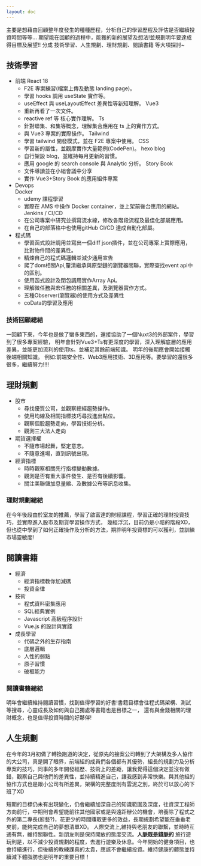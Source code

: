 ```yaml
---
layout: doc
---
```

<!-- ---
title: 2022年度回顧
date: 2022-12-30 10:46:20
tags: [review,life]
categories: [YearReview]
--- -->

主要是想藉由回顧整年度發生的種種歷程，分析自己的學習歷程及評估是否繼續投資時間等等...
期望能在回顧的過程中，能獲的新的展望及想法!並規劃明年要達成得目標及展望!!
分成 技術學習、人生規劃、理財規劃、閱讀書籍 等大項探討~

## 技術學習

- 前端
  React 18
  - F2E 專案練習(檔案上傳及動態 landing page)。
  - 學習 hooks 調用 useState 實作等。
  - useEffect 與 useLayoutEffect 差異性等新知理解。
  Vue3
  - 重新再看了一次文件。
  - reactive ref 等 核心實作理解。
  Ts
  - 針對聯集、和集等概念，理解集合應用在 ts 上的實作方式。
  - 與 Vue3 專案的實際操作。
  Tailwind
  - 學習 tailwind 開發模式，並在 F2E 專案中使用。
  CSS
  - 學習新的屬性，並觀摩實作大量範例(CodePen)。
  hexo blog
  - 自行架設 blog，並維持每月更新的習慣。
  - 應用 google 的 search console 與 Analytic 分析。
  Story Book
  - 文件導讀並在小組會議中分享
  - 實作 Vue3+Story Book 的應用組件專案
- Devops  
  Docker
  - udemy 課程學習
  - 實際在 AMS 中操作 Docker container，並上架前後台應用的網站。
  Jenkins / CI/CD
  - 在公司專案中研究並撰寫流水線，修改各階段流程及最佳化部屬應用。
  - 在自己的部落格中也使用gitHub CI/CD 達成自動化部屬。
- 程式碼
  - 學習函式設計調用並寫出一個diff json插件，並在公司專案上實際應用，比對物件間的差異性。
  - 精煉自己的程式碼邏輯並減少通用宣告
  - 爬了dom相關Api,釐清繼承與原型鏈的瀏覽器關聯，實際查找event api中的區別。
  - 使用函式設計及閉包調用實作Array Api。
  - 理解微任務與宏任務的相關差異，及瀏覽器實作方式。
  - 五種Observer(瀏覽器)的使用方式及差異性
  - coData的學習及應用

### 技術回顧總結

一回顧下來，今年也是做了蠻多東西的，還接協助了一個Nuxt3的外部案件，學習到了很多專案經驗，
明年會針對Vue3+Ts有更深度的學習，深入理解底層的應用差異，並能更加流利的使用ts。並補足其餘前端知識。
明年的後期應會開始接觸後端相關知識。
例如:前端安全性、Web3應用技術、3D應用等。要學習的還很多很多，繼續努力!!!!

## 理財規劃

- 股市
  - 尋找優質公司，並觀察總經趨勢操作。
  - 使用均線及相關指標技巧尋找進出點位。
  - 觀察個股趨勢走向，學習技術分析。
  - 觀測三大法人走向
- 期貨選擇權
  - 不隨市場起舞，堅定意志。
  - 不隨意進場，直到訊號出現。
- 經濟指標
  - 時時觀察相關先行指標變動數據。
  - 觀測是否有重大事件發生、是否有後續影響。
  - 關注美聯儲加息量縮、及數據公布等訊息收集。

### 理財規劃總結

在今年後段由於室友的推薦，學習了啟富達的財經課程，學習正確的理財投資技巧，並實際進入股市及期貨學習操作方式，
幾經浮沉，目前仍是小賠的階段XD，但也從中學到了如何正確操作及分析的方法，期許明年投資標的可以獲利，並訓練市場靈敏度!

## 閱讀書籍

- 經濟
  - 經濟指標教你加減碼
  - 投資金律
- 技術
  - 程式資料密集應用
  - SQL經典實例
  - Javascript 高級程序設計
  - Vue.js 的設計與實踐
- 成長學習
  - 代碼之外的生存指南
  - 底層邏輯
  - 人性的弱點
  - 原子習慣
  - 破框能力

### 閱讀書籍總結

明年會繼續維持閱讀習慣，找到值得學習的好書!書籍目標會往程式碼架構、測試等搜尋，心靈成長及如何與自己獨處等書籍也是目標之一，
還有與金錢相關的理財概念，也是值得投資時間的好夥伴!

## 人生規劃

在今年的3月初做了轉換跑道的決定，從原先的接案公司轉到了大架構及多人協作的大公司，真是開了眼界，前端組的成員們各個都有其優勢，組長的規劃力及分析專案的技巧，同事的多年開發經歷、技術上的差距，讓我覺得這個決定並沒有做錯，觀察自己與他們的差異性，並持續精進自己，讓我感到非常快樂。與其他組的協作方式也是跟小公司有所差異，架構的完整度則有雲泥之別，終於可以放心的下班了XD

短期的目標仍未有出現變化，仍會繼續加深自己的知識範圍及深度，往資深工程師方向前行，中期則會希望能前往其他國家或是與遠距辦公的機會，培養除了程式之外的第二專長(廚藝?)，花更少的時間賺取更多的效益，長期規劃希望能在垂垂老矣前，能夠完成自己的夢想清單XD。
人際交流上,維持與老朋友的聯繫，並時時互通有無，維持關聯性。新朋友則是保持開放的態度交流。**人脈既是錢脈的**
旅行遊玩則是，以不減少投資規劃的程度，去進行遊樂及休息。今年開始的健身項目，也會持續進行，但後續的教練課真的太貴，應該不會繼續投資。維持健康的體態並持續減下體脂肪也是明年的重要目標！

